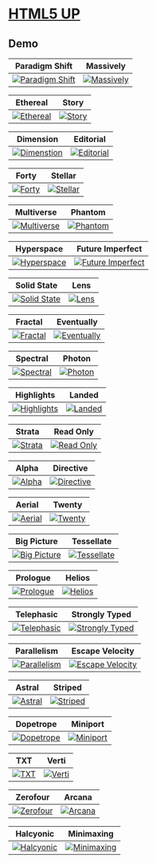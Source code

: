 # [HTML5 UP](https://html5up.net/)

## Demo
Paradigm Shift | Massively
--- | ---
[![Paradigm Shift](https://raw.githubusercontent.com/World-of-Templates/HTML5Up-Free-Templates/main/zSupportImages/ParadigmShift.png)](https://template.bikinwebskuy.com/HUP/ParadigmShift) | [![Massively](https://raw.githubusercontent.com/World-of-Templates/HTML5Up-Free-Templates/main/zSupportImages/Massively.png)](https://template.bikinwebskuy.com/HUP/Massively)

Ethereal | Story
--- | ---
[![Ethereal](https://raw.githubusercontent.com/World-of-Templates/HTML5Up-Free-Templates/main/zSupportImages/Ethereal.png)](https://template.bikinwebskuy.com/HUP/Ethereal) | [![Story](https://raw.githubusercontent.com/World-of-Templates/HTML5Up-Free-Templates/main/zSupportImages/Story.png)](https://template.bikinwebskuy.com/HUP/Story)

Dimension | Editorial
--- | ---
[![Dimenstion](https://raw.githubusercontent.com/World-of-Templates/HTML5Up-Free-Templates/main/zSupportImages/Dimension.png)](https://template.bikinwebskuy.com/HUP/Dimension) | [![Editorial](https://raw.githubusercontent.com/World-of-Templates/HTML5Up-Free-Templates/main/zSupportImages/Editorial.png)](https://template.bikinwebskuy.com/HUP/Editorial)

Forty | Stellar
--- | ---
[![Forty](https://raw.githubusercontent.com/World-of-Templates/HTML5Up-Free-Templates/main/zSupportImages/Forty.png)](https://template.bikinwebskuy.com/HUP/Forty) | [![Stellar](https://raw.githubusercontent.com/World-of-Templates/HTML5Up-Free-Templates/main/zSupportImages/Stellar.png)](https://template.bikinwebskuy.com/HUP/Stellar)

Multiverse | Phantom
--- | ---
[![Multiverse](https://raw.githubusercontent.com/World-of-Templates/HTML5Up-Free-Templates/main/zSupportImages/Multiverse.png)](https://template.bikinwebskuy.com/HUP/Multiverse) | [![Phantom](https://raw.githubusercontent.com/World-of-Templates/HTML5Up-Free-Templates/main/zSupportImages/Phantom.png)](https://template.bikinwebskuy.com/HUP/Phantom)

Hyperspace | Future Imperfect
--- | ---
[![Hyperspace](https://raw.githubusercontent.com/World-of-Templates/HTML5Up-Free-Templates/main/zSupportImages/Hyperspace.png)](https://template.bikinwebskuy.com/HUP/Hyperspace) | [![Future Imperfect](https://raw.githubusercontent.com/World-of-Templates/HTML5Up-Free-Templates/main/zSupportImages/FutureImperfect.png)](https://template.bikinwebskuy.com/HUP/FutureImperfect)

Solid State | Lens
--- | ---
[![Solid State](https://raw.githubusercontent.com/World-of-Templates/HTML5Up-Free-Templates/main/zSupportImages/SolidState.png)](https://template.bikinwebskuy.com/HUP/SolidState) | [![Lens](https://raw.githubusercontent.com/World-of-Templates/HTML5Up-Free-Templates/main/zSupportImages/Lens.png)](https://template.bikinwebskuy.com/HUP/Lens)

Fractal | Eventually
--- | ---
[![Fractal](https://raw.githubusercontent.com/World-of-Templates/HTML5Up-Free-Templates/main/zSupportImages/Fractal.png)](https://template.bikinwebskuy.com/HUP/Fractal) | [![Eventually](https://raw.githubusercontent.com/World-of-Templates/HTML5Up-Free-Templates/main/zSupportImages/Eventually.png)](https://template.bikinwebskuy.com/HUP/Eventually)

Spectral | Photon
--- | ---
[![Spectral](https://raw.githubusercontent.com/World-of-Templates/HTML5Up-Free-Templates/main/zSupportImages/Spectral.png)](https://template.bikinwebskuy.com/HUP/Spectral) | [![Photon](https://raw.githubusercontent.com/World-of-Templates/HTML5Up-Free-Templates/main/zSupportImages/Photon.png)](https://template.bikinwebskuy.com/HUP/Photon)

Highlights | Landed
--- | ---
[![Highlights](https://raw.githubusercontent.com/World-of-Templates/HTML5Up-Free-Templates/main/zSupportImages/Highlights.png)](https://template.bikinwebskuy.com/HUP/Highlights) | [![Landed](https://raw.githubusercontent.com/World-of-Templates/HTML5Up-Free-Templates/main/zSupportImages/Landed.png)](https://template.bikinwebskuy.com/HUP/Landed)

Strata | Read Only
--- | ---
[![Strata](https://raw.githubusercontent.com/World-of-Templates/HTML5Up-Free-Templates/main/zSupportImages/Strata.png)](https://template.bikinwebskuy.com/HUP/Strata) | [![Read Only](https://raw.githubusercontent.com/World-of-Templates/HTML5Up-Free-Templates/main/zSupportImages/ReadOnly.png)](https://template.bikinwebskuy.com/HUP/ReadOnly)

Alpha | Directive
--- | ---
[![Alpha](https://raw.githubusercontent.com/World-of-Templates/HTML5Up-Free-Templates/main/zSupportImages/Alpha.png)](https://template.bikinwebskuy.com/HUP/Alpha) | [![Directive](https://raw.githubusercontent.com/World-of-Templates/HTML5Up-Free-Templates/main/zSupportImages/Directive.png)](https://template.bikinwebskuy.com/HUP/Directive)

Aerial | Twenty
--- | ---
[![Aerial](https://raw.githubusercontent.com/World-of-Templates/HTML5Up-Free-Templates/main/zSupportImages/Aerial.png)](https://template.bikinwebskuy.com/HUP/Aerial) | [![Twenty](https://raw.githubusercontent.com/World-of-Templates/HTML5Up-Free-Templates/main/zSupportImages/Twenty.png)](https://template.bikinwebskuy.com/HUP/Twenty)

Big Picture | Tessellate
--- | ---
[![Big Picture](https://raw.githubusercontent.com/World-of-Templates/HTML5Up-Free-Templates/main/zSupportImages/BigPicture.png)](https://template.bikinwebskuy.com/HUP/BigPicture) | [![Tessellate](https://raw.githubusercontent.com/World-of-Templates/HTML5Up-Free-Templates/main/zSupportImages/Tessellate.png)](https://template.bikinwebskuy.com/HUP/Tessellate)

Prologue | Helios
--- | ---
[![Prologue](https://raw.githubusercontent.com/World-of-Templates/HTML5Up-Free-Templates/main/zSupportImages/Prologue.png)](https://template.bikinwebskuy.com/HUP/Prologue) | [![Helios](https://raw.githubusercontent.com/World-of-Templates/HTML5Up-Free-Templates/main/zSupportImages/Helios.png)](https://template.bikinwebskuy.com/HUP/Helios)

Telephasic | Strongly Typed
--- | ---
[![Telephasic](https://raw.githubusercontent.com/World-of-Templates/HTML5Up-Free-Templates/main/zSupportImages/Telephasic.png)](https://template.bikinwebskuy.com/HUP/Telephasic) | [![Strongly Typed](https://raw.githubusercontent.com/World-of-Templates/HTML5Up-Free-Templates/main/zSupportImages/StronglyTyped.png)](https://template.bikinwebskuy.com/HUP/StronglyTyped)

Parallelism | Escape Velocity
--- | ---
[![Parallelism](https://raw.githubusercontent.com/World-of-Templates/HTML5Up-Free-Templates/main/zSupportImages/Parallelism.png)](https://template.bikinwebskuy.com/HUP/Parallelism) | [![Escape Velocity](https://raw.githubusercontent.com/World-of-Templates/HTML5Up-Free-Templates/main/zSupportImages/EscapeVelocity.png)](https://template.bikinwebskuy.com/HUP/EscapeVelocity)

Astral | Striped
--- | ---
[![Astral](https://raw.githubusercontent.com/World-of-Templates/HTML5Up-Free-Templates/main/zSupportImages/Astral.png)](https://template.bikinwebskuy.com/HUP/Astral) | [![Striped](https://raw.githubusercontent.com/World-of-Templates/HTML5Up-Free-Templates/main/zSupportImages/Striped.png)](https://template.bikinwebskuy.com/HUP/Striped)

Dopetrope | Miniport
--- | ---
[![Dopetrope](https://raw.githubusercontent.com/World-of-Templates/HTML5Up-Free-Templates/main/zSupportImages/Dopetrope.png)](https://template.bikinwebskuy.com/HUP/Dopetrope) | [![Miniport](https://raw.githubusercontent.com/World-of-Templates/HTML5Up-Free-Templates/main/zSupportImages/Miniport.png)](https://template.bikinwebskuy.com/HUP/Miniport)

TXT | Verti
--- | ---
[![TXT](https://raw.githubusercontent.com/World-of-Templates/HTML5Up-Free-Templates/main/zSupportImages/TXT.png)](https://template.bikinwebskuy.com/HUP/TXT) | [![Verti](https://raw.githubusercontent.com/World-of-Templates/HTML5Up-Free-Templates/main/zSupportImages/Verti.png)](https://template.bikinwebskuy.com/HUP/Verti)

Zerofour | Arcana
--- | ---
[![Zerofour](https://raw.githubusercontent.com/World-of-Templates/HTML5Up-Free-Templates/main/zSupportImages/Zerofour.png)](https://template.bikinwebskuy.com/HUP/Zerofour) | [![Arcana](https://raw.githubusercontent.com/World-of-Templates/HTML5Up-Free-Templates/main/zSupportImages/Arcana.png)](https://template.bikinwebskuy.com/HUP/Arcana)

Halcyonic | Minimaxing
--- | ---
[![Halcyonic](https://raw.githubusercontent.com/World-of-Templates/HTML5Up-Free-Templates/main/zSupportImages/Halcyonic.png)](https://template.bikinwebskuy.com/HUP/Halcyonic) | [![Minimaxing](https://raw.githubusercontent.com/World-of-Templates/HTML5Up-Free-Templates/main/zSupportImages/Minimaxing.png)](https://template.bikinwebskuy.com/HUP/Minimaxing)